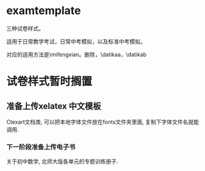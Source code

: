 # examtemplate
三种试卷样式。

适用于日常教学考试，日常中考模拟，以及标准中考模拟。

对应的适用方法是\mifengxian。删除，\datikaa，\datikab

# 试卷样式暂时搁置

## 准备上传xelatex 中文模板

Ctexart文档类, 可以把本地字体文件放在fonts文件夹里面, 复制下字体文件名就能调用.

### 下一阶段准备上传电子书

关于初中数学, 北师大版各单元的专题训练册子.
